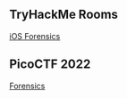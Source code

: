 ## TryHackMe Rooms
[iOS Forensics](https://benleftwich.co.uk/THM-iOS-Forensics/)

## PicoCTF 2022
[Forensics](https://benleftwich.co.uk/PicoCTF2022-Forensics/)
